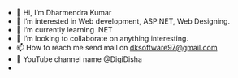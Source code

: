 - 👋 Hi, I’m Dharmendra Kumar
- 👀 I’m interested in Web development, ASP.NET, Web Designing. 
- 🌱 I’m currently learning .NET
- 💞️ I’m looking to collaborate on anything interesting. 
- 📫 How to reach me send mail on dksoftware97@gmail.com
- 🫡 YouTube channel name @DigiDisha
- 

<!---
Dharmendra9695/Dharmendra9695 is a ✨ special ✨ repository because its `README.md` (this file) appears on your GitHub profile.
You can click the Preview link to take a look at your changes.
--->
